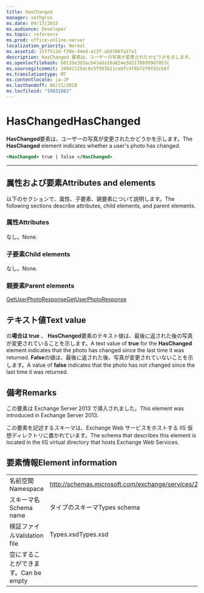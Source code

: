 ```yaml
---
title: HasChanged
manager: sethgros
ms.date: 09/17/2015
ms.audience: Developer
ms.topic: reference
ms.prod: office-online-server
localization_priority: Normal
ms.assetid: 15ff513d-f39e-44ed-a13f-ab3f86fa37e1
description: HasChanged 要素は、ユーザーの写真が変更されたかどうかを示します。
ms.openlocfilehash: b0129e3d3acb43ada16a824e3d21706999d7053c
ms.sourcegitcommit: 34041125dc8c5f993b21cebfc4f8b72f0fd2cb6f
ms.translationtype: MT
ms.contentlocale: ja-JP
ms.lasthandoff: 06/11/2018
ms.locfileid: "19831802"
---
```

# <a name="haschanged"></a><span data-ttu-id="fe52a-103">HasChanged</span><span class="sxs-lookup"><span data-stu-id="fe52a-103">HasChanged</span></span>

<span data-ttu-id="fe52a-104">**HasChanged**要素は、ユーザーの写真が変更されたかどうかを示します。</span><span class="sxs-lookup"><span data-stu-id="fe52a-104">The **HasChanged** element indicates whether a user's photo has changed.</span></span> 
  
```XML
<HasChanged> true | false </HasChanged>
```

 ****
## <a name="attributes-and-elements"></a><span data-ttu-id="fe52a-105">属性および要素</span><span class="sxs-lookup"><span data-stu-id="fe52a-105">Attributes and elements</span></span>

<span data-ttu-id="fe52a-106">以下のセクションで、属性、子要素、親要素について説明します。</span><span class="sxs-lookup"><span data-stu-id="fe52a-106">The following sections describe attributes, child elements, and parent elements.</span></span>
  
### <a name="attributes"></a><span data-ttu-id="fe52a-107">属性</span><span class="sxs-lookup"><span data-stu-id="fe52a-107">Attributes</span></span>

<span data-ttu-id="fe52a-108">なし。</span><span class="sxs-lookup"><span data-stu-id="fe52a-108">None.</span></span>
  
### <a name="child-elements"></a><span data-ttu-id="fe52a-109">子要素</span><span class="sxs-lookup"><span data-stu-id="fe52a-109">Child elements</span></span>

<span data-ttu-id="fe52a-110">なし。</span><span class="sxs-lookup"><span data-stu-id="fe52a-110">None.</span></span>
  
### <a name="parent-elements"></a><span data-ttu-id="fe52a-111">親要素</span><span class="sxs-lookup"><span data-stu-id="fe52a-111">Parent elements</span></span>

[<span data-ttu-id="fe52a-112">GetUserPhotoResponse</span><span class="sxs-lookup"><span data-stu-id="fe52a-112">GetUserPhotoResponse</span></span>](getuserphotoresponse.md)
  
## <a name="text-value"></a><span data-ttu-id="fe52a-113">テキスト値</span><span class="sxs-lookup"><span data-stu-id="fe52a-113">Text value</span></span>

<span data-ttu-id="fe52a-114">の**場合は true** 、 **HasChanged**要素のテキスト値は、最後に返された後の写真が変更されていることを示します。</span><span class="sxs-lookup"><span data-stu-id="fe52a-114">A text value of **true** for the **HasChanged** element indicates that the photo has changed since the last time it was returned.</span></span> <span data-ttu-id="fe52a-115">**False**の値は、最後に返された後、写真が変更されていないことを示します。</span><span class="sxs-lookup"><span data-stu-id="fe52a-115">A value of **false** indicates that the photo has not changed since the last time it was returned.</span></span> 
  
## <a name="remarks"></a><span data-ttu-id="fe52a-116">備考</span><span class="sxs-lookup"><span data-stu-id="fe52a-116">Remarks</span></span>

<span data-ttu-id="fe52a-117">この要素は Exchange Server 2013 で導入されました。</span><span class="sxs-lookup"><span data-stu-id="fe52a-117">This element was introduced in Exchange Server 2013.</span></span>
  
<span data-ttu-id="fe52a-118">この要素を記述するスキーマは、Exchange Web サービスをホストする IIS 仮想ディレクトリに置かれています。</span><span class="sxs-lookup"><span data-stu-id="fe52a-118">The schema that describes this element is located in the IIS virtual directory that hosts Exchange Web Services.</span></span>
  
## <a name="element-information"></a><span data-ttu-id="fe52a-119">要素情報</span><span class="sxs-lookup"><span data-stu-id="fe52a-119">Element information</span></span>

|||
|:-----|:-----|
|<span data-ttu-id="fe52a-120">名前空間</span><span class="sxs-lookup"><span data-stu-id="fe52a-120">Namespace</span></span>  <br/> |http://schemas.microsoft.com/exchange/services/2006/types  <br/> |
|<span data-ttu-id="fe52a-121">スキーマ名</span><span class="sxs-lookup"><span data-stu-id="fe52a-121">Schema name</span></span>  <br/> |<span data-ttu-id="fe52a-122">タイプのスキーマ</span><span class="sxs-lookup"><span data-stu-id="fe52a-122">Types schema</span></span>  <br/> |
|<span data-ttu-id="fe52a-123">検証ファイル</span><span class="sxs-lookup"><span data-stu-id="fe52a-123">Validation file</span></span>  <br/> |<span data-ttu-id="fe52a-124">Types.xsd</span><span class="sxs-lookup"><span data-stu-id="fe52a-124">Types.xsd</span></span>  <br/> |
|<span data-ttu-id="fe52a-125">空にすることができます。</span><span class="sxs-lookup"><span data-stu-id="fe52a-125">Can be empty</span></span>  <br/> ||
   

